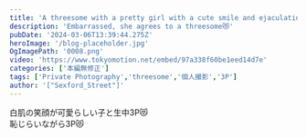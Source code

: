 ```yaml
---
title: 'A threesome with a pretty girl with a cute smile and ejaculation inside'
description: 'Embarrassed, she agrees to a threesome😻'
pubDate: '2024-03-06T13:39:44.275Z'
heroImage: '/blog-placeholder.jpg'
OgImagePath: '0008.png'
video: 'https://www.tokyomotion.net/embed/97a338f60be1eed14d7e'
categories: ['本編無修正']
tags: ['Private Photography','threesome','個人撮影','3P']
author: '["Sexford_Street"]'
---
```


白肌の笑顔が可愛らしい子と生中3P😻<br>
恥じらいながら3P😻




